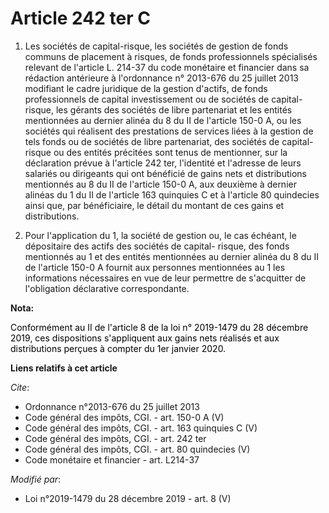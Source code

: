 # Article 242 ter C

1. Les sociétés de capital-risque, les sociétés de gestion de fonds communs de placement à risques, de fonds professionnels
spécialisés relevant de l'article L. 214-37 du code monétaire et financier dans sa rédaction antérieure à l'ordonnance n°
2013-676 du 25 juillet 2013 modifiant le cadre juridique de la gestion d'actifs, de fonds professionnels de capital
investissement ou de sociétés de capital-risque, les gérants des sociétés de libre partenariat et les entités mentionnées au
dernier alinéa du 8 du II de l'article 150-0 A, ou les sociétés qui réalisent des prestations de services liées à la gestion
de tels fonds ou de sociétés de libre partenariat, des sociétés de capital-risque ou des entités précitées sont tenus de
mentionner, sur la déclaration prévue à l'article 242 ter, l'identité et l'adresse de leurs salariés ou dirigeants qui ont
bénéficié de gains nets et distributions mentionnés au 8 du II de l'article 150-0 A, aux deuxième à dernier alinéas du 1 du
II de l'article 163 quinquies C et à l'article 80 quindecies ainsi que, par bénéficiaire, le détail du montant de ces gains
et distributions.

2. Pour l'application du 1, la société de gestion ou, le cas échéant, le dépositaire des actifs des sociétés de capital-
risque, des fonds mentionnés au 1 et des entités mentionnées au dernier alinéa du 8 du II de l'article 150-0 A fournit aux
personnes mentionnées au 1 les informations nécessaires en vue de leur permettre de s'acquitter de l'obligation déclarative
correspondante.

**Nota:**

<font color="#000000">Conformément au II de l'article 8 de la loi n° 2019-1479 du 28 décembre 2019, ces dispositions
s'appliquent aux gains nets réalisés et aux distributions perçues à compter du 1er janvier 2020.</font>

**Liens relatifs à cet article**

_Cite_:

  - Ordonnance n°2013-676 du 25 juillet 2013
  - Code général des impôts, CGI. - art. 150-0 A (V)
  - Code général des impôts, CGI. - art. 163 quinquies C (V)
  - Code général des impôts, CGI. - art. 242 ter
  - Code général des impôts, CGI. - art. 80 quindecies (V)
  - Code monétaire et financier - art. L214-37

_Modifié par_:

  - Loi n°2019-1479 du 28 décembre 2019 - art. 8 (V)
